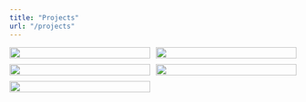 ```yaml
---
title: "Projects"
url: "/projects"
---
```


<style>
.image-grid
{
    display: grid;
    grid-template-columns: repeat(2, auto); /* columns */
    grid-template-rows: repeat(4, auto); /* rows */
    gap: 10px; /* spacing */
    width: 100%;
    margin: auto;
}

.image-grid img
{
    width: 100%;
    height: auto;
    display: block;
    margin: 0;
    padding: 0;
}
</style>

<div class="image-grid">
    <a style="all: unset !important;" href="https://github.com/sjoerdev/voxel-engine" target="_blank"><img src="/images/voxelengine.png"></a>
    <a style="all: unset !important;" href="https://github.com/sjoerdev/concrete" target="_blank"><img src="/images/concrete.png"></a>
    <a style="all: unset !important;" href="https://github.com/sjoerdev/unity-mandelbulb" target="_blank"><img src="/images/mandelbulb.png"></a>
    <a style="all: unset !important;" href="https://github.com/sjoerdev/gradius-clone" target="_blank"><img src="/images/gradiusclone.png"></a>
    <a style="all: unset !important;" href="https://github.com/sjoerdev/lean" target="_blank"><img src="/images/lean.png"></a>
</div>